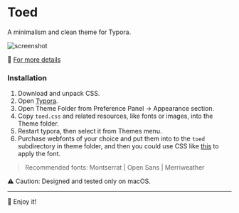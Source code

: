 # Toed

A minimalism and clean theme for Typora.

![screenshot](http://oppnkay27.bkt.clouddn.com/2017090415045118466090.png "part")

📌 [For more details](http://oppnkay27.bkt.clouddn.com/20170904150451199365567.jpg)


### Installation

1. Download and unpack CSS.
2. Open [Typora](http://typora.io).
3. Open Theme Folder from Preference Panel → Appearance section.
4. Copy `toed.css` and related resources, like fonts or images, into the Theme folder.
5. Restart typora, then select it from Themes menu.
6. Purchase webfonts of your choice and put them into to the `toed` subdirectory in theme folder, and then you could use CSS like [this](http://support.typora.io/Custom-Font/) to apply the font.

> Recommended fonts: Montserrat | Open Sans | Merriweather 

⚠️ Caution: Designed and tested only on macOS.

----

🍺 Enjoy it!
